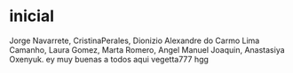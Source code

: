 # inicial
Jorge Navarrete,
CristinaPerales,
Dionizio Alexandre do Carmo Lima Camanho,
Laura Gomez,
Marta Romero,
Angel Manuel Joaquin,
Anastasiya Oxenyuk.
ey muy buenas a todos aqui vegetta777
hgg
